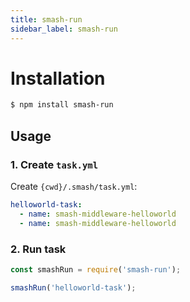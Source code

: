 ```yaml
---
title: smash-run
sidebar_label: smash-run
---
```


# Installation

```bash
$ npm install smash-run
```

## Usage

### 1. Create `task.yml`

Create `{cwd}/.smash/task.yml`:

```yaml
helloworld-task:
  - name: smash-middleware-helloworld
  - name: smash-middleware-helloworld
```

### 2. Run task

```javascript
const smashRun = require('smash-run');

smashRun('helloworld-task');
```
